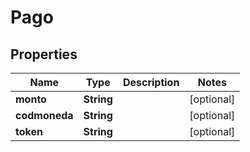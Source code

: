 
# Pago

## Properties
Name | Type | Description | Notes
------------ | ------------- | ------------- | -------------
**monto** | **String** |  |  [optional]
**codmoneda** | **String** |  |  [optional]
**token** | **String** |  |  [optional]



